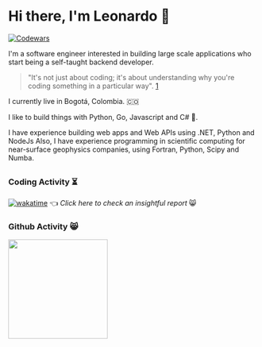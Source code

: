 # Hi there, I'm Leonardo 👋
[![Codewars](https://www.codewars.com/users/leonquinones/badges/micro)](https://www.codewars.com/users/leonquinones/badges/micro)

I'm a  software engineer interested in building large scale applications who start being a self-taught backend developer.
>"It's not just about coding; it's about understanding why you're coding something in a particular way". [1](https://www.altcademy.com/blog/is-pursuing-a-software-engineering-degree-worthwhile/)
>  

I currently live in Bogotá, Colombia. 🇨🇴

I like to build things with Python, Go, Javascript and C# 🤖.

I have experience building web apps and Web APIs using .NET, Python and NodeJs
Also, I have experience programming in scientific computing for near-surface geophysics companies, using Fortran, Python, Scipy and Numba.

##


### Coding Activity :hourglass_flowing_sand:
[![wakatime](https://wakatime.com/badge/user/0ff5a6fb-aec7-4089-a716-badfa0088bd1.svg?style=flat)](https://wakatime.com/@0ff5a6fb-aec7-4089-a716-badfa0088bd1) 👈 *Click here to check an insightful report* 😸

### Github Activity :smile_cat:
<a href="https://github.com/anuraghazra/github-readme-stats">
  <img height=200 align="center" src="https://github-readme-stats.vercel.app/api?username=leon-quinones&show_icons=true&theme=dracula" />
</a>  

<!--
### Weekly Report
[![WakaTime stats](https://github-readme-stats.vercel.app/api/wakatime?username=leonquinones&theme=dracula")](https://github.com/anuraghazra/github-readme-stats)
-->
<!--
Cumulative Report (Since 2024 Sept 1th ) \
[![WakaTime stats](https://github-readme-stats.vercel.app/api/wakatime?username=leonquinones&api_domain=wakapi.dev&title_color=f28482&title=Wakapi%20Week%20Stats&layout=compact)](https://github.com/anuraghazra/github-readme-stats)

[![WakaTime stats](https://github-readme-stats.vercel.app/api/wakatime?username=leonquinones&api_domain=wakapi.dev&theme=dracula")](https://github.com/anuraghazra/github-readme-stats)
[![leonardo's GitHub stats](https://github-readme-stats.vercel.app/api?username=leonquinones&show_icons=true&theme=synthwave)
#### Coding Activity
[![Harlok's WakaTime stats](https://github-readme-stats.vercel.app/api/wakatime?username=leonquinones)](https://github.com/anuraghazra/github-readme-stats)
-->

<!--
**lquinonesd/lquinonesd** is a ✨ _special_ ✨ repository because its `README.md` (this file) appears on your GitHub profile.
<a href="https://github.com/anuraghazra/convoychat">
  <img height=200 align="center" src="https://github-readme-stats.vercel.app/api/top-langs?username=leon-quinones&layout=compact&langs_count=8&card_width=240&theme=dracula"" />
</a>
Here are some ideas to get you started:

- 🔭 I’m currently working on ...
- 🌱 I’m currently learning ...
- 👯 I’m looking to collaborate on ...
- 🤔 I’m looking for help with ...
- 💬 Ask me about ...
- 📫 How to reach me: ...
- 😄 Pronouns: ...
- ⚡ Fun fact: ...
-->
